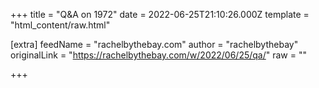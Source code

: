 
+++
title = "Q&A on 1972"
date = 2022-06-25T21:10:26.000Z
template = "html_content/raw.html"

[extra]
feedName = "rachelbythebay.com"
author = "rachelbythebay"
originalLink = "https://rachelbythebay.com/w/2022/06/25/qa/"
raw = ""

+++

